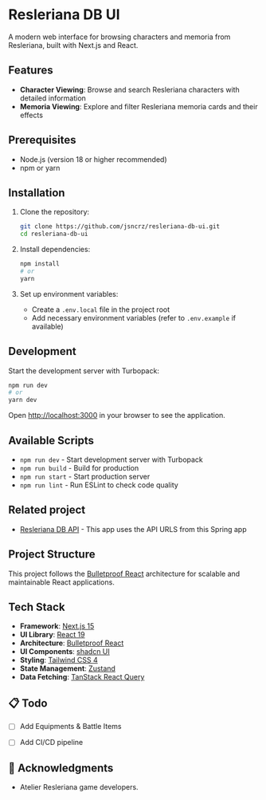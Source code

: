 # Resleriana DB UI

A modern web interface for browsing characters and memoria from Resleriana, built with Next.js and React.

## Features

- **Character Viewing**: Browse and search Resleriana characters with detailed information
- **Memoria Viewing**: Explore and filter Resleriana memoria cards and their effects

## Prerequisites
- Node.js (version 18 or higher recommended)
- npm or yarn

## Installation

1. Clone the repository:
   ```bash
   git clone https://github.com/jsncrz/resleriana-db-ui.git
   cd resleriana-db-ui
   ```

2. Install dependencies:
   ```bash
   npm install
   # or
   yarn
   ```

3. Set up environment variables:
   - Create a `.env.local` file in the project root
   - Add necessary environment variables (refer to `.env.example` if available)

## Development

Start the development server with Turbopack:

```bash
npm run dev
# or
yarn dev
```

Open [http://localhost:3000](http://localhost:3000) in your browser to see the application.

## Available Scripts

- `npm run dev` - Start development server with Turbopack
- `npm run build` - Build for production
- `npm run start` - Start production server
- `npm run lint` - Run ESLint to check code quality

## Related project
- [Resleriana DB API](https://github.com/jsncrz/resleriana-db) - This app uses the API URLS from this Spring app

## Project Structure

This project follows the [Bulletproof React](https://github.com/alan2207/bulletproof-react) architecture for scalable and maintainable React applications.

## Tech Stack

- **Framework**: [Next.js 15](https://nextjs.org/)
- **UI Library**: [React 19](https://react.dev/)
- **Architecture**: [Bulletproof React](https://github.com/alan2207/bulletproof-react)
- **UI Components**: [shadcn UI](https://ui.shadcn.com)
- **Styling**: [Tailwind CSS 4](https://tailwindcss.com/)
- **State Management**: [Zustand](https://github.com/pmndrs/zustand)
- **Data Fetching**: [TanStack React Query](https://tanstack.com/query)

## 📋 Todo

- [ ] Add Equipments & Battle Items
- [ ] Add CI/CD pipeline


## 🙏 Acknowledgments

- Atelier Resleriana game developers.